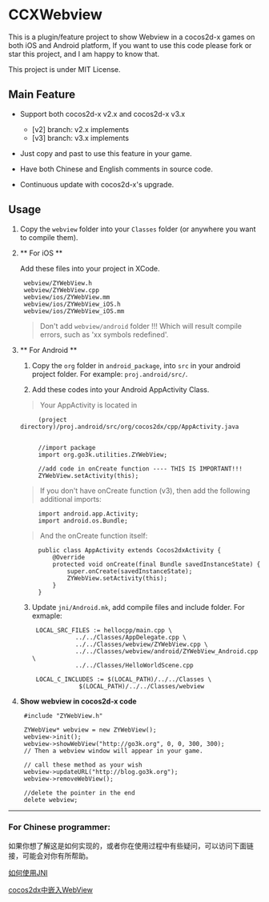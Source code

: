 CCXWebview
==========

This is a plugin/feature project to show Webview in a cocos2d-x games on both iOS and Android platform, If you want to use this code please fork or star this project, and I am happy to know that.

This project is under MIT License.

## Main Feature

* Support both cocos2d-x v2.x and cocos2d-x v3.x

	* [v2] branch: v2.x implements
	* [v3] branch: v3.x implements

* Just copy and past to use this feature in your game.
* Have both Chinese and English comments in source code.
* Continuous update with cocos2d-x's upgrade.


## Usage

1. Copy the `webview` folder into your `Classes` folder (or anywhere you want to compile them).

2. ** For iOS ** 

	Add these files into your project in XCode.
	
		webview/ZYWebView.h
		webview/ZYWebView.cpp
		webview/ios/ZYWebView.mm
		webview/ios/ZYWebView_iOS.h
		webview/ios/ZYWebView_iOS.mm

	> Don't add `webview/android` folder !!! Which will result compile errors, such as 'xx symbols redefined'.

3. ** For Android ** 

	1. Copy the `org` folder in `android_package`, into `src` in your android project folder. For example: `proj.android/src/`.
	
	2. Add these codes into your Android AppActivity Class.

	> Your AppActivity is located in

	        (project directory)/proj.android/src/org/cocos2dx/cpp/AppActivity.java
	
	
			//import package
			import org.go3k.utilities.ZYWebView;

			//add code in onCreate function ---- THIS IS IMPORTANT!!!
			ZYWebView.setActivity(this);
			
	> If you don't have onCreate function (v3), then add the following additional imports:

			import android.app.Activity;
			import android.os.Bundle;

	> And the onCreate function itself:

			public class AppActivity extends Cocos2dxActivity {
				@Override
    			protected void onCreate(final Bundle savedInstanceState) {
        			super.onCreate(savedInstanceState);
					ZYWebView.setActivity(this);
    			}
			}

	3. Update `jni/Android.mk`, add compile files and include folder. For exmaple:
	
			LOCAL_SRC_FILES := hellocpp/main.cpp \
	                   ../../Classes/AppDelegate.cpp \
	                   ../../Classes/webview/ZYWebView.cpp \
	                   ../../Classes/webview/android/ZYWebView_Android.cpp \
	                   ../../Classes/HelloWorldScene.cpp
	
			LOCAL_C_INCLUDES := $(LOCAL_PATH)/../../Classes \
						$(LOCAL_PATH)/../../Classes/webview


4. **Show webview in cocos2d-x code**


		#include "ZYWebView.h"
		
		ZYWebView* webview = new ZYWebView();
		webview->init();
		webview->showWebView("http://go3k.org", 0, 0, 300, 300);
		// Then a webview window will appear in your game.
		
		// call these method as your wish
		webview->updateURL("http://blog.go3k.org");
		webview->removeWebView();

		//delete the pointer in the end
		delete webview;
		
---
### For Chinese programmer:

如果你想了解这是如何实现的，或者你在使用过程中有些疑问，可以访问下面链接，可能会对你有所帮助。

[如何使用JNI](http://blog.go3k.org/jni0/)

[cocos2dx中嵌入WebView](http://blog.go3k.org/cocos2dx-add-webview/)
